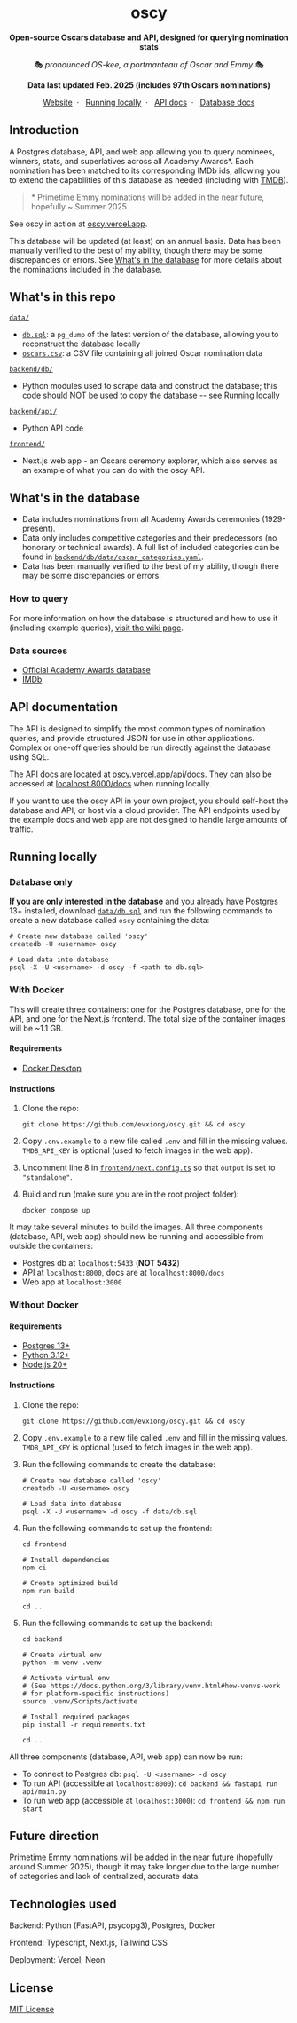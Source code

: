 <h1 align="center">oscy</h1>

<div align="center">

**Open-source Oscars database and API, designed for querying nomination stats**

🎭 _pronounced OS-kee, a portmanteau of Oscar and Emmy_ 🎭

**Data last updated Feb. 2025 (includes 97th Oscars nominations)**

[Website](https://oscy.vercel.app)&nbsp;&nbsp;·&nbsp;&nbsp;
[Running locally](#running-locally)&nbsp;&nbsp;·&nbsp;&nbsp;
[API docs](https://oscy.vercel.app/api/docs)&nbsp;&nbsp;·&nbsp;&nbsp;
[Database docs](https://github.com/evxiong/oscy/wiki/Database)

</div>

## Introduction

A Postgres database, API, and web app allowing you to query nominees, winners,
stats, and superlatives across all Academy Awards\*. Each nomination has been
matched to its corresponding IMDb ids, allowing you to extend the capabilities
of this database as needed (including with
[TMDB](https://developer.themoviedb.org/reference/find-by-id)).

> \* Primetime Emmy nominations will be added in the near future, hopefully ~
> Summer 2025.

See oscy in action at [oscy.vercel.app](https://oscy.vercel.app).

This database will be updated (at least) on an annual basis. Data has been
manually verified to the best of my ability, though there may be some
discrepancies or errors. See [What's in the database](#whats-in-the-database)
for more details about the nominations included in the database.

## What's in this repo

[`data/`](/data/)

- [`db.sql`](/data/db.sql): a `pg_dump` of the latest version of the database,
  allowing you to reconstruct the database locally
- [`oscars.csv`](/data/oscars.csv): a CSV file containing all joined Oscar
  nomination data

[`backend/db/`](/backend/db/)

- Python modules used to scrape data and construct the database; this code
  should NOT be used to copy the database -- see
  [Running locally](#database-only)

[`backend/api/`](/backend/api/)

- Python API code

[`frontend/`](/frontend/)

- Next.js web app - an Oscars ceremony explorer, which also serves as an example
  of what you can do with the oscy API.

## What's in the database

- Data includes nominations from all Academy Awards ceremonies (1929-present).
- Data only includes competitive categories and their predecessors (no honorary
  or technical awards). A full list of included categories can be found in
  [`backend/db/data/oscar_categories.yaml`](/backend/db/data/oscar_categories.yaml).
- Data has been manually verified to the best of my ability, though there may be
  some discrepancies or errors.

### How to query

For more information on how the database is structured and how to use it
(including example queries),
[visit the wiki page](https://github.com/evxiong/oscy/wiki/Database).

### Data sources

- [Official Academy Awards database](https://awardsdatabase.oscars.org/)
- [IMDb](https://www.imdb.com/event/ev0000003/)

## API documentation

The API is designed to simplify the most common types of nomination queries, and
provide structured JSON for use in other applications. Complex or one-off
queries should be run directly against the database using SQL.

The API docs are located at
[oscy.vercel.app/api/docs](https://oscy.vercel.app/api/docs). They can also be
accessed at [localhost:8000/docs](http://localhost:8000/docs) when running
locally.

If you want to use the oscy API in your own project, you should self-host the
database and API, or host via a cloud provider. The API endpoints used by the
example docs and web app are not designed to handle large amounts of traffic.

## Running locally

### Database only

**If you are only interested in the database** and you already have Postgres 13+
installed, download [`data/db.sql`](data/db.sql) and run the following commands
to create a new database called `oscy` containing the data:

```shell
# Create new database called 'oscy'
createdb -U <username> oscy

# Load data into database
psql -X -U <username> -d oscy -f <path to db.sql>
```

### With Docker

This will create three containers: one for the Postgres database, one for the
API, and one for the Next.js frontend. The total size of the container images
will be ~1.1 GB.

#### Requirements

- [Docker Desktop](https://docs.docker.com/get-started/get-docker/)

#### Instructions

1. Clone the repo:

   ```shell
   git clone https://github.com/evxiong/oscy.git && cd oscy
   ```

2. Copy `.env.example` to a new file called `.env` and fill in the missing
   values. `TMDB_API_KEY` is optional (used to fetch images in the web app).

3. Uncomment line 8 in [`frontend/next.config.ts`](/frontend/next.config.ts) so
   that `output` is set to `"standalone"`.

4. Build and run (make sure you are in the root project folder):

   ```shell
   docker compose up
   ```

It may take several minutes to build the images. All three components (database,
API, web app) should now be running and accessible from outside the containers:

- Postgres db at `localhost:5433` (**NOT 5432**)
- API at `localhost:8000`, docs are at `localhost:8000/docs`
- Web app at `localhost:3000`

### Without Docker

#### Requirements

- [Postgres 13+](https://www.postgresql.org/download/)
- [Python 3.12+](https://www.python.org/downloads/)
- [Node.js 20+](https://nodejs.org/en/download)

#### Instructions

1. Clone the repo:

   ```shell
   git clone https://github.com/evxiong/oscy.git && cd oscy
   ```

2. Copy `.env.example` to a new file called `.env` and fill in the missing
   values. `TMDB_API_KEY` is optional (used to fetch images in the web app).

3. Run the following commands to create the database:

   ```shell
   # Create new database called 'oscy'
   createdb -U <username> oscy

   # Load data into database
   psql -X -U <username> -d oscy -f data/db.sql
   ```

4. Run the following commands to set up the frontend:

   ```shell
   cd frontend

   # Install dependencies
   npm ci

   # Create optimized build
   npm run build

   cd ..
   ```

5. Run the following commands to set up the backend:

   ```shell
   cd backend

   # Create virtual env
   python -m venv .venv

   # Activate virtual env
   # (See https://docs.python.org/3/library/venv.html#how-venvs-work
   # for platform-specific instructions)
   source .venv/Scripts/activate

   # Install required packages
   pip install -r requirements.txt

   cd ..
   ```

All three components (database, API, web app) can now be run:

- To connect to Postgres db: `psql -U <username> -d oscy`
- To run API (accessible at `localhost:8000`):
  `cd backend && fastapi run api/main.py`
- To run web app (accessible at `localhost:3000`):
  `cd frontend && npm run start`

## Future direction

Primetime Emmy nominations will be added in the near future (hopefully around
Summer 2025), though it may take longer due to the large number of categories
and lack of centralized, accurate data.

## Technologies used

Backend: Python (FastAPI, psycopg3), Postgres, Docker

Frontend: Typescript, Next.js, Tailwind CSS

Deployment: Vercel, Neon

## License

[MIT License](/LICENSE)
